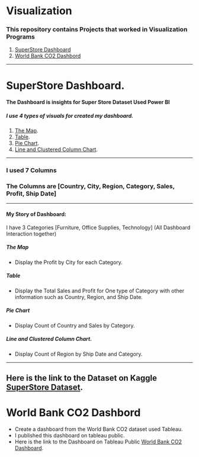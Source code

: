 # Visualization
### This repository contains Projects that worked in Visualization Programs 
1. [SuperStore Dashboard](#Super)
2. [World Bank CO2 Dashbord](#co2)
---
# SuperStore Dashboard. <a name="Super"></a>
#### The Dashboard is insights for Super Store Dataset Used Power BI
##### I use 4 types of visuals for created my dashboard.
1. [The Map](#map).
2. [Table](#table). 
3. [Pie Chart](#pie).
4. [Line and Clustered Column Chart](#line).
---
### I used 7 Columns
### The Columns are [Country, City, Region, Category, Sales, Profit, Ship Date]
---
#### My Story of Dashboard:
I have 3 Categories [Furniture, Office Supplies, Technology]
(All Dashboard Interaction together)

##### The Map <a name="map"></a> 
- Display the Profit by City for each Category.

##### Table <a name="table"></a>
- Display the Total Sales and Profit for One type of Category with other information such as Country, Region, and Ship Date.

##### Pie Chart <a name="pie"></a>
- Display Count of Country and Sales by Category.

##### Line and Clustered Column Chart. <a name="line"></a>
- Display Count of Region by Ship Date and Category.
----
Here is the link to the Dataset on Kaggle [SuperStore Dataset](https://www.kaggle.com/datasets/vivek468/superstore-dataset-final).
----

# World Bank CO2 Dashbord <a name="co2"></a>

- Create a dashboard from the World Bank CO2 dataset used Tableau.
- I published this dashboard on tableau public.
- Here is the link to the Dashboard on Tableau Public [World Bank CO2 Dashboard](https://public.tableau.com/app/profile/fatimah.asiri/viz/DashboardCO2Bank/DashboardCO2Bank).
